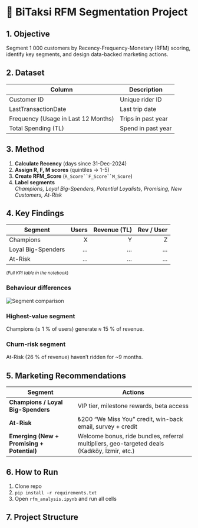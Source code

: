 # 🚕 BiTaksi RFM Segmentation Project

## 1. Objective
Segment 1 000 customers by Recency-Frequency-Monetary (RFM) scoring, identify key segments, and design data-backed marketing actions.

## 2. Dataset
| Column | Description |
|--------|-------------|
| Customer ID | Unique rider ID |
| LastTransactionDate | Last trip date |
| Frequency (Usage in Last 12 Months) | Trips in past year |
| Total Spending (TL) | Spend in past year |

## 3. Method
1. **Calculate Recency** (days since 31-Dec-2024)
2. **Assign R, F, M scores** (quintiles → 1-5)
3. **Create RFM_Score** (`R_Score``F_Score``M_Score`)
4. **Label segments**  
   *Champions, Loyal Big-Spenders, Potential Loyalists, Promising, New Customers, At-Risk*

## 4. Key Findings
| Segment | Users | Revenue (TL) | Rev / User |
|---------|------:|-------------:|-----------:|
| Champions | X | Y | Z |
| Loyal Big-Spenders | … | … | … |
| At-Risk | … | … | … |

<small>(*Full KPI table in the notebook*)</small>

### Behaviour differences  
![Segment comparison](images/segment_metrics.png)

### Highest-value segment  
Champions (≤ 1 % of users) generate ≈ 15 % of revenue.

### Churn-risk segment  
At-Risk (26 % of revenue) haven’t ridden for ~9 months.

## 5. Marketing Recommendations
| Segment | Actions |
|---------|---------|
| **Champions / Loyal Big-Spenders** | VIP tier, milestone rewards, beta access |
| **At-Risk** | ₺200 “We Miss You” credit, win-back email, survey + credit |
| **Emerging (New + Promising + Potential)** | Welcome bonus, ride bundles, referral multipliers, geo-targeted deals (Kadıköy, İzmir, etc.) |

## 6. How to Run
1. Clone repo  
2. `pip install -r requirements.txt`  
3. Open `rfm_analysis.ipynb` and run all cells

## 7. Project Structure
